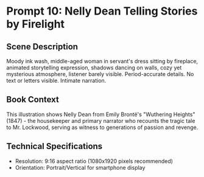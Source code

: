 # Prompt 10: Nelly Dean Telling Stories by Firelight

## Scene Description
Moody ink wash, middle-aged woman in servant's dress sitting by fireplace, animated storytelling expression, shadows dancing on walls, cozy yet mysterious atmosphere, listener barely visible. Period-accurate details. No text or letters visible. Intimate narration.

## Book Context
This illustration shows Nelly Dean from Emily Brontë's "Wuthering Heights" (1847) - the housekeeper and primary narrator who recounts the tragic tale to Mr. Lockwood, serving as witness to generations of passion and revenge.

## Technical Specifications
- Resolution: 9:16 aspect ratio (1080x1920 pixels recommended)
- Orientation: Portrait/Vertical for smartphone display